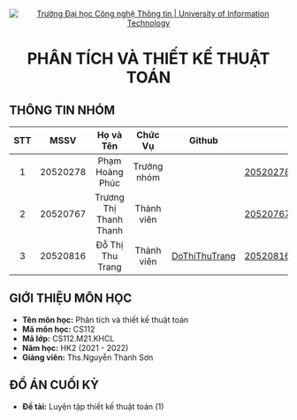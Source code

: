 <!-- Banner -->
<p align="center">
  <a href="https://www.uit.edu.vn/" title="Trường Đại học Công nghệ Thông tin" style="border: none;">
    <img src="https://i.imgur.com/WmMnSRt.png" alt="Trường Đại học Công nghệ Thông tin | University of Information Technology">
  </a>
</p>

<h1 align="center"><b>PHÂN TÍCH VÀ THIẾT KẾ THUẬT TOÁN</b></h>

## THÔNG TIN NHÓM

| STT    | MSSV          | Họ và Tên                |Chức Vụ    | Github                                          | Email                   |
| :----: |:-------------:| :-----------------------:|:---------:|:-----------------------------------------------:|:-------------------------:
| 1      | 20520278      | Phạm Hoàng Phúc          |Trưởng nhóm|                                                 |20520278@gm.uit.edu.vn   |
| 2      | 20520767      | Trương Thị Thanh Thanh   |Thành viên |                                                 |20520767@gm.uit.edu.vn   |
| 3      | 20520816      | Đỗ Thị Thu Trang         |Thành viên |[DoThiThuTrang](https://github.com/DoThiThuTrang)|20520816@gm.uit.edu.vn   |

## GIỚI THIỆU MÔN HỌC
* **Tên môn học:** Phân tích và thiết kế thuật toán
* **Mã môn học:** CS112
* **Mã lớp:** CS112.M21.KHCL
* **Năm học:** HK2 (2021 - 2022)
* **Giảng viên:** Ths.Nguyễn Thanh Sơn

## ĐỒ ÁN CUỐI KỲ 
* **Đề tài:** Luyện tập thiết kế thuật toán (1)

